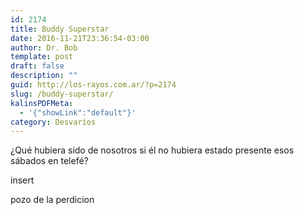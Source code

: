 ```yaml
---
id: 2174
title: Buddy Superstar
date: 2016-11-21T23:36:54-03:00
author: Dr. Bob
template: post
draft: false
description: ""
guid: http://los-rayos.com.ar/?p=2174
slug: /buddy-superstar/
kalinsPDFMeta:
  - '{"showLink":"default"}'
category: Desvaríos
---
```

¿Qué hubiera sido de nosotros si él no hubiera estado presente esos sábados en telefé?

insert

pozo de la perdicion